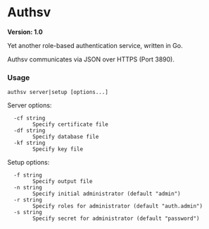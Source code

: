 # Authsv
**Version: 1.0**

Yet another role-based authentication service, written in Go.

Authsv communicates via JSON over HTTPS (Port 3890).

### Usage
```
authsv server|setup [options...]
```
Server options:
```
  -cf string
    	Specify certificate file
  -df string
    	Specify database file
  -kf string
    	Specify key file
```
Setup options:
```
  -f string
    	Specify output file
  -n string
    	Specify initial administrator (default "admin")
  -r string
    	Specify roles for administrator (default "auth.admin")
  -s string
    	Specify secret for administrator (default "password")
```
